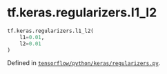 <div itemscope itemtype="http://developers.google.com/ReferenceObject">
<meta itemprop="name" content="tf.keras.regularizers.l1_l2" />
<meta itemprop="path" content="Stable" />
</div>

# tf.keras.regularizers.l1_l2

``` python
tf.keras.regularizers.l1_l2(
    l1=0.01,
    l2=0.01
)
```



Defined in [`tensorflow/python/keras/regularizers.py`](/code/stable/tensorflow/python/keras/regularizers.py).

